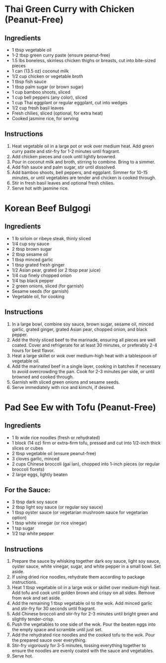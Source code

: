# Thai Green Curry with Chicken (Peanut-Free)

## Ingredients
- 1 tbsp vegetable oil
- 1-2 tbsp green curry paste (ensure peanut-free)
- 1.5 lbs boneless, skinless chicken thighs or breasts, cut into bite-sized pieces
- 1 can (13.5 oz) coconut milk
- 1/2 cup chicken or vegetable broth
- 1 tbsp fish sauce
- 1 tbsp palm sugar (or brown sugar)
- 1 cup bamboo shoots, sliced
- 1 cup bell peppers (any color), sliced
- 1 cup Thai eggplant or regular eggplant, cut into wedges
- 1/2 cup fresh basil leaves
- Fresh chilies, sliced (optional, for extra heat)
- Cooked jasmine rice, for serving

## Instructions
1. Heat vegetable oil in a large pot or wok over medium heat. Add green curry paste and stir-fry for 1-2 minutes until fragrant.
2. Add chicken pieces and cook until lightly browned.
3. Pour in coconut milk and broth, stirring to combine. Bring to a simmer.
4. Add fish sauce and palm sugar, stir until dissolved.
5. Add bamboo shoots, bell peppers, and eggplant. Simmer for 10-15 minutes, or until vegetables are tender and chicken is cooked through.
6. Stir in fresh basil leaves and optional fresh chilies.
7. Serve hot with jasmine rice.

# Korean Beef Bulgogi

## Ingredients
- 1 lb sirloin or ribeye steak, thinly sliced
- 1/4 cup soy sauce
- 2 tbsp brown sugar
- 2 tbsp sesame oil
- 1 tbsp minced garlic
- 1 tbsp grated fresh ginger
- 1/2 Asian pear, grated (or 2 tbsp pear juice)
- 1/4 cup finely chopped onion
- 1/4 tsp black pepper
- 2 green onions, sliced (for garnish)
- Sesame seeds (for garnish)
- Vegetable oil, for cooking

## Instructions
1. In a large bowl, combine soy sauce, brown sugar, sesame oil, minced garlic, grated ginger, grated Asian pear, chopped onion, and black pepper.
2. Add the thinly sliced beef to the marinade, ensuring all pieces are well coated. Cover and refrigerate for at least 30 minutes, or preferably 2-4 hours for best flavor.
3. Heat a large skillet or wok over medium-high heat with a tablespoon of vegetable oil. 
4. Add the marinated beef in a single layer, cooking in batches if necessary to avoid overcrowding the pan. Cook for 2-3 minutes per side, or until browned and cooked through.
5. Garnish with sliced green onions and sesame seeds.
6. Serve immediately with rice and kimchi, if desired.

# Pad See Ew with Tofu (Peanut-Free)

## Ingredients
- 1 lb wide rice noodles (fresh or rehydrated)
- 1 block (14 oz) firm or extra-firm tofu, pressed and cut into 1/2-inch thick slices or cubes
- 2 tbsp vegetable oil (ensure peanut-free)
- 3 cloves garlic, minced
- 2 cups Chinese broccoli (gai lan), chopped into 1-inch pieces (or regular broccoli florets)
- 2 large eggs, lightly beaten

## For the Sauce:
- 3 tbsp dark soy sauce
- 2 tbsp light soy sauce (or regular soy sauce)
- 1 tbsp oyster sauce (or vegetarian mushroom sauce for vegetarian option)
- 1 tbsp white vinegar (or rice vinegar)
- 1 tsp sugar
- 1/2 tsp white pepper

## Instructions
1. Prepare the sauce by whisking together dark soy sauce, light soy sauce, oyster sauce, white vinegar, sugar, and white pepper in a small bowl. Set aside.
2. If using dried rice noodles, rehydrate them according to package instructions.
3. Heat 1 tbsp vegetable oil in a large wok or skillet over medium-high heat. Add tofu and cook until golden brown and crispy on all sides. Remove from wok and set aside.
4. Add the remaining 1 tbsp vegetable oil to the wok. Add minced garlic and stir-fry for 30 seconds until fragrant.
5. Add Chinese broccoli and stir-fry for 2-3 minutes until bright green and slightly tender-crisp.
6. Push the vegetables to one side of the wok. Pour the beaten eggs into the empty space and scramble until just set.
7. Add the rehydrated rice noodles and the cooked tofu to the wok. Pour the prepared sauce over everything.
8. Stir-fry vigorously for 3-5 minutes, tossing everything together to ensure the noodles are evenly coated with the sauce and vegetables.
9. Serve hot.
